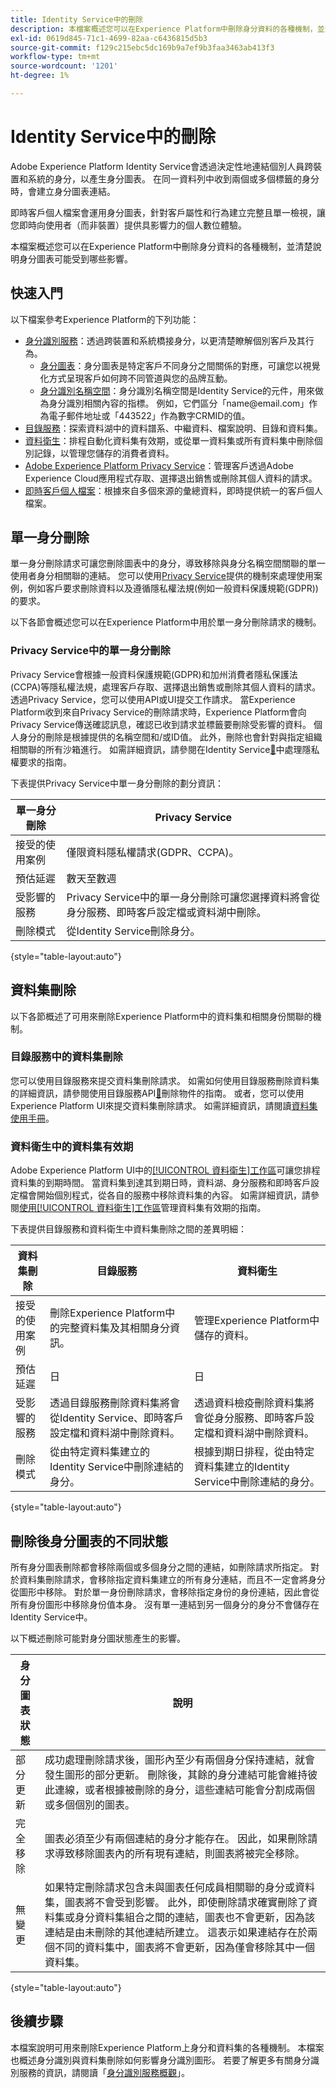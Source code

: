 ```yaml
---
title: Identity Service中的刪除
description: 本檔案概述您可以在Experience Platform中刪除身分資料的各種機制，並清楚說明身分圖表可能受到哪些影響。
exl-id: 0619d845-71c1-4699-82aa-c6436815d5b3
source-git-commit: f129c215ebc5dc169b9a7ef9b3faa3463ab413f3
workflow-type: tm+mt
source-wordcount: '1201'
ht-degree: 1%

---
```


# Identity Service中的刪除

Adobe Experience Platform Identity Service會透過決定性地連結個別人員跨裝置和系統的身分，以產生身分圖表。 在同一資料列中收到兩個或多個標籤的身分時，會建立身分圖表連結。

即時客戶個人檔案會運用身分圖表，針對客戶屬性和行為建立完整且單一檢視，讓您即時向使用者（而非裝置）提供具影響力的個人數位體驗。

本檔案概述您可以在Experience Platform中刪除身分資料的各種機制，並清楚說明身分圖表可能受到哪些影響。

## 快速入門

以下檔案參考Experience Platform的下列功能：

* [身分識別服務](../home.md)：透過跨裝置和系統橋接身分，以更清楚瞭解個別客戶及其行為。
   * [身分圖表](./identity-graph-viewer.md)：身分圖表是特定客戶不同身分之間關係的對應，可讓您以視覺化方式呈現客戶如何跨不同管道與您的品牌互動。
   * [身分識別名稱空間](./namespaces.md)：身分識別名稱空間是Identity Service的元件，用來做為身分識別相關內容的指標。 例如，它們區分「name<span>@email.com」作為電子郵件地址或「443522」作為數字CRMID的值。
* [目錄服務](../../catalog/home.md)：探索資料湖中的資料譜系、中繼資料、檔案說明、目錄和資料集。
* [資料衛生](../../hygiene/home.md)：排程自動化資料集有效期，或從單一資料集或所有資料集中刪除個別記錄，以管理您儲存的消費者資料。
* [Adobe Experience Platform Privacy Service](../../privacy-service/home.md)：管理客戶透過Adobe Experience Cloud應用程式存取、選擇退出銷售或刪除其個人資料的請求。
* [即時客戶個人檔案](../../profile/home.md)：根據來自多個來源的彙總資料，即時提供統一的客戶個人檔案。

## 單一身分刪除

單一身分刪除請求可讓您刪除圖表中的身分，導致移除與身分名稱空間關聯的單一使用者身分相關聯的連結。 您可以使用[Privacy Service](../../privacy-service/home.md)提供的機制來處理使用案例，例如客戶要求刪除資料以及遵循隱私權法規(例如一般資料保護規範(GDPR))的要求。

以下各節會概述您可以在Experience Platform中用於單一身分刪除請求的機制。

### Privacy Service中的單一身分刪除

Privacy Service會根據一般資料保護規範(GDPR)和加州消費者隱私保護法(CCPA)等隱私權法規，處理客戶存取、選擇退出銷售或刪除其個人資料的請求。 透過Privacy Service，您可以使用API或UI提交工作請求。 當Experience Platform收到來自Privacy Service的刪除請求時，Experience Platform會向Privacy Service傳送確認訊息，確認已收到請求並標籤要刪除受影響的資料。 個人身分的刪除是根據提供的名稱空間和/或ID值。 此外，刪除也會針對與指定組織相關聯的所有沙箱進行。 如需詳細資訊，請參閱在Identity Service[&#128279;](../privacy.md)中處理隱私權要求的指南。

下表提供Privacy Service中單一身分刪除的劃分資訊：

| 單一身分刪除 | Privacy Service |
| --- | --- |
| 接受的使用案例 | 僅限資料隱私權請求(GDPR、CCPA)。 |
| 預估延遲 | 數天至數週 |
| 受影響的服務 | Privacy Service中的單一身分刪除可讓您選擇資料將會從身分服務、即時客戶設定檔或資料湖中刪除。 |
| 刪除模式 | 從Identity Service刪除身分。 |

{style="table-layout:auto"}

## 資料集刪除

以下各節概述了可用來刪除Experience Platform中的資料集和相關身份關聯的機制。

### 目錄服務中的資料集刪除

您可以使用目錄服務來提交資料集刪除請求。 如需如何使用目錄服務刪除資料集的詳細資訊，請參閱使用目錄服務API[&#128279;](../../catalog/api/delete-object.md)刪除物件的指南。 或者，您可以使用Experience Platform UI來提交資料集刪除請求。 如需詳細資訊，請閱讀[資料集使用手冊](../../catalog/datasets/user-guide.md#delete-a-dataset)。

### 資料衛生中的資料集有效期

Adobe Experience Platform UI中的[[!UICONTROL 資料衛生]工作區](../../hygiene/ui/overview.md)可讓您排程資料集的到期時間。 當資料集到達其到期日時，資料湖、身分服務和即時客戶設定檔會開始個別程式，從各自的服務中移除資料集的內容。 如需詳細資訊，請參閱[使用[!UICONTROL 資料衛生]工作區](../../hygiene/ui/dataset-expiration.md)管理資料集有效期的指南。

下表提供目錄服務和資料衛生中資料集刪除之間的差異明細：

| 資料集刪除 | 目錄服務 | 資料衛生 |
| --- | --- | --- |
| 接受的使用案例 | 刪除Experience Platform中的完整資料集及其相關身分資訊。 | 管理Experience Platform中儲存的資料。 |
| 預估延遲 | 日 | 日 |
| 受影響的服務 | 透過目錄服務刪除資料集將會從Identity Service、即時客戶設定檔和資料湖中刪除資料。 | 透過資料檢疫刪除資料集將會從身分服務、即時客戶設定檔和資料湖中刪除資料。 |
| 刪除模式 | 從由特定資料集建立的Identity Service中刪除連結的身分。 | 根據到期日排程，從由特定資料集建立的Identity Service中刪除連結的身分。 |

{style="table-layout:auto"}

## 刪除後身分圖表的不同狀態

所有身分圖表刪除都會移除兩個或多個身分之間的連結，如刪除請求所指定。 對於資料集刪除請求，會移除指定資料集建立的所有身分連結，而且不一定會將身分從圖形中移除。 對於單一身份刪除請求，會移除指定身份的身份連結，因此會從所有身份圖形中移除身份值本身。 沒有單一連結到另一個身分的身分不會儲存在Identity Service中。

以下概述刪除可能對身分圖狀態產生的影響。

| 身分圖表狀態 | 說明 |
| --- | --- |
| 部分更新 | 成功處理刪除請求後，圖形內至少有兩個身分保持連結，就會發生圖形的部分更新。 刪除後，其餘的身分連結可能會維持彼此連線，或者根據被刪除的身分，這些連結可能會分割成兩個或多個個別的圖表。 |
| 完全移除 | 圖表必須至少有兩個連結的身分才能存在。 因此，如果刪除請求導致移除圖表內的所有現有連結，則圖表將被完全移除。 |
| 無變更 | 如果特定刪除請求包含未與圖表任何成員相關聯的身分或資料集，圖表將不會受到影響。 此外，即使刪除請求確實刪除了資料集或身分資料集組合之間的連結，圖表也不會更新，因為該連結是由未刪除的其他連結所建立。 這表示如果連結存在於兩個不同的資料集中，圖表將不會更新，因為僅會移除其中一個資料集。 |

{style="table-layout:auto"}

## 後續步驟

本檔案說明可用來刪除Experience Platform上身分和資料集的各種機制。 本檔案也概述身分識別與資料集刪除如何影響身分識別圖形。 若要了解更多有關身分識別服務的資訊，請閱讀「[身分識別服務概觀](../home.md)」。

<!--

You can use [Data hygiene](../hygiene/home.md) for data cleansing, removing anonymous data, or data minimization for the data that you have collected.

### Single identity deletion in the [!UICONTROL Data Hygiene] workspace

The [[!UICONTROL Data Hygiene] workspace](../hygiene/ui/overview.md) in the Experience Platform UI allows you to delete consumer records that are participating in Identity Service and Real-Time Customer Profile. For a comprehensive guide on using the [!UICONTROL Data Hygiene] workspace, see the tutorial on [deleting consumer records](../hygiene/ui/record-delete.md).

The table below provides a breakdown of differences between single identity deletion in Privacy Service and Data hygiene:

| Single identity deletion | Privacy Service | Data hygiene |
| --- | --- | --- |
| Accepted use cases | Data privacy requests (GDPR, CCPA) only. | Management of data stored in Experience Platform. |
| Estimated latency | Days to weeks | Days |
| Services impacted | Single identity deletion in Privacy Service allows you to select whether data will be deleted from Identity Service, Real-Time Customer Profile, or data lake. | Single identity deletion in Data hygiene deletes the selected data across Identity Service, Real-Time Customer Profile, and data lake. |
| Deletion patterns | Delete an identity from Identity Service. | Delete an identity from Identity Service. |

-->
